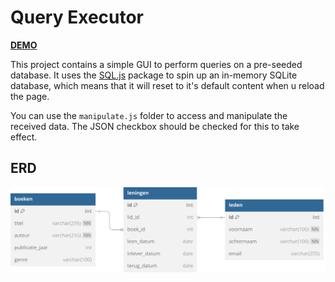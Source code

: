 # Query Executor

[**DEMO**](https://vdneste.be/query-executor/)

This project contains a simple GUI to perform queries on a pre-seeded database. It uses the [SQL.js](https://github.com/sql-js/sql.js/) package to spin up an in-memory SQLite database, which means that it will reset to it's default content when u reload the page.

You can use the `manipulate.js` folder to access and manipulate the received data. The JSON checkbox should be checked for this to take effect.

## ERD

![ERD Scheme](img/erd.svg)
